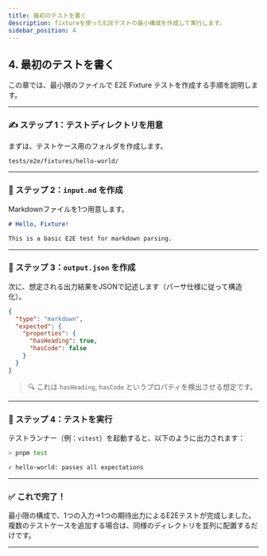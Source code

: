 ```yaml
---
title: 最初のテストを書く
description: fixtureを使ったE2Eテストの最小構成を作成して実行します。
sidebar_position: 4
---
```


## 4. 最初のテストを書く

この章では、最小限のファイルで E2E Fixture テストを作成する手順を説明します。

---

### ✍ ステップ 1：テストディレクトリを用意

まずは、テストケース用のフォルダを作成します。

```
tests/e2e/fixtures/hello-world/
```

---

### 📄 ステップ 2：`input.md` を作成

Markdownファイルを1つ用意します。

```md
# Hello, Fixture!

This is a basic E2E test for markdown parsing.
```

---

### 📄 ステップ 3：`output.json` を作成

次に、想定される出力結果をJSONで記述します（パーサ仕様に従って構造化）。

```json
{
  "type": "markdown",
  "expected": {
    "properties": {
      "hasHeading": true,
      "hasCode": false
    }
  }
}
```

> 🔍 これは `hasHeading`, `hasCode` というプロパティを検出させる想定です。

---

### 🚀 ステップ 4：テストを実行

テストランナー（例：`vitest`）を起動すると、以下のように出力されます：

```bash
> pnpm test

✓ hello-world: passes all expectations
```

---

### ✅ これで完了！

最小限の構成で、1つの入力→1つの期待出力によるE2Eテストが完成しました。
複数のテストケースを追加する場合は、同様のディレクトリを並列に配置するだけです。

---
